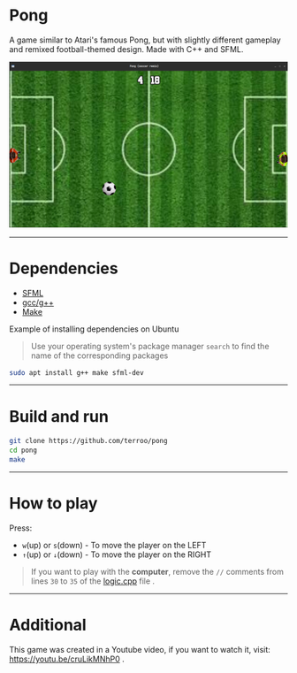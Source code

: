 # Pong
A game similar to Atari's famous Pong, but with slightly different gameplay and remixed football-themed design. Made with C++ and SFML.

[![Pong (soccer remix)](assets/img/pong.jpg)](https://youtu.be/cruLikMNhP0)

---

# Dependencies
+ [SFML](https://github.com/SFML/SFML)
+ [gcc/g++](https://gcc.gnu.org/)
+ [Make](https://www.gnu.org/software/make/)

Example of installing dependencies on Ubuntu
> Use your operating system's package manager `search` to find the name of the corresponding packages

```bash
sudo apt install g++ make sfml-dev
```

---

# Build and run

```bash
git clone https://github.com/terroo/pong
cd pong
make
```

---

# How to play
Press:
+ `w`(up) or `s`(down) - To move the player on the LEFT
+ `↑`(up) or `↓`(down) - To move the player on the RIGHT

> If you want to play with the **computer**, remove the `//` comments from lines `30` to `35` of the [logic.cpp](logic.cpp) file .

---

# Additional
This game was created in a Youtube video, if you want to watch it, visit: <https://youtu.be/cruLikMNhP0> .


